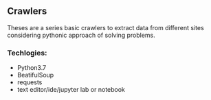 ## Crawlers

Theses are a series basic crawlers to extract data from different sites considering pythonic approach of solving problems.

### Techlogies:
  * Python3.7
  * BeatifulSoup
  * requests
  * text editor/ide/jupyter lab or notebook
 
